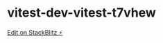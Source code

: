# vitest-dev-vitest-t7vhew

[Edit on StackBlitz ⚡️](https://stackblitz.com/edit/vitest-dev-vitest-t7vhew)